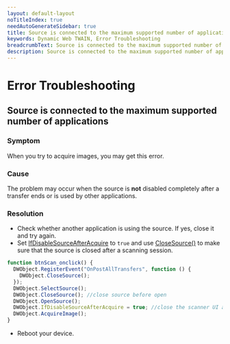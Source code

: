 ```yaml
---
layout: default-layout
noTitleIndex: true
needAutoGenerateSidebar: true
title: Source is connected to the maximum supported number of applications
keywords: Dynamic Web TWAIN, Error Troubleshooting
breadcrumbText: Source is connected to the maximum supported number of applications
description: Source is connected to the maximum supported number of applications
---
```


# Error Troubleshooting

## Source is connected to the maximum supported number of applications

### Symptom

When you try to acquire images, you may get this error.

### Cause

The problem may occur when the source is **not** disabled completely after a transfer ends or is used by other applications.

### Resolution

- Check whether another application is using the source. If yes, close it and try again.
- Set [IfDisableSourceAfterAcquire]({{site.info}}api/WebTwain_Acquire.html#ifdisablesourceafteracquire) to `true` and use [CloseSource()]({{site.info}}api/WebTwain_Acquire.html#closesource) to make sure that the source is closed after a scanning session.

```javascript
function btnScan_onclick() {
  DWObject.RegisterEvent("OnPostAllTransfers", function () {
    DWObject.CloseSource();
  });
  DWObject.SelectSource();
  DWObject.CloseSource(); //close source before open
  DWObject.OpenSource();
  DWObject.IfDisableSourceAfterAcquire = true; //close the scanner UI after acquiring
  DWObject.AcquireImage();
}
```

- Reboot your device.
